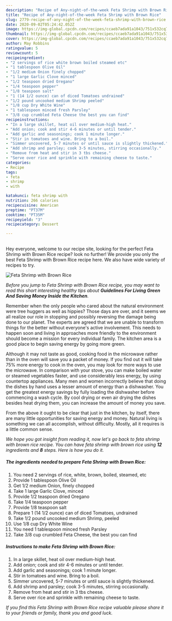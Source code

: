 ```yaml
---
description: "Recipe of Any-night-of-the-week Feta Shrimp with Brown Rice"
title: "Recipe of Any-night-of-the-week Feta Shrimp with Brown Rice"
slug: 2779-recipe-of-any-night-of-the-week-feta-shrimp-with-brown-rice
date: 2020-09-02T05:24:42.052Z
image: https://img-global.cpcdn.com/recipes/ccaeb7ada91a1043/751x532cq70/feta-shrimp-with-brown-rice-recipe-main-photo.jpg
thumbnail: https://img-global.cpcdn.com/recipes/ccaeb7ada91a1043/751x532cq70/feta-shrimp-with-brown-rice-recipe-main-photo.jpg
cover: https://img-global.cpcdn.com/recipes/ccaeb7ada91a1043/751x532cq70/feta-shrimp-with-brown-rice-recipe-main-photo.jpg
author: May Robbins
ratingvalue: 5
reviewcount: 5
recipeingredient:
- "2 servings of rice white brown boiled steamed etc"
- "1 tablespoon Olive Oil"
- "1/2 medium Onion finely chopped"
- "1 large Garlic Clove minced"
- "1/2 teaspoon dried Oregano"
- "1/4 teaspoon pepper"
- "1/8 teaspoon salt"
- "1 (14 1/2 ounce) can of diced Tomatoes undrained"
- "1/2 pound uncooked medium Shrimp peeled"
- "1/8 cup Dry White Wine"
- "1 tablespoon minced fresh Parsley"
- "3/8 cup crumbled Feta Cheese the best you can find"
recipeinstructions:
- "In a large skillet, heat oil over medium-high heat."
- "Add onion; cook and stir 4-6 minutes or until tender."
- "Add garlic and seasonings; cook 1 minute longer."
- "Stir in tomatoes and wine. Bring to a boil."
- "Simmer uncovered, 5-7 minutes or until sauce is slightly thickened."
- "Add shrimp and parsley; cook 3-5 minutes, stirring occasionally."
- "Remove from heat and stir in 3 tbs cheese."
- "Serve over rice and sprinkle with remaining cheese to taste."
categories:
- Recipe
tags:
- feta
- shrimp
- with

katakunci: feta shrimp with 
nutrition: 266 calories
recipecuisine: American
preptime: "PT37M"
cooktime: "PT35M"
recipeyield: "3"
recipecategory: Dessert

---
```

<br>
Hey everyone, welcome to our recipe site, looking for the perfect Feta Shrimp with Brown Rice recipe? look no further! We provide you only the best Feta Shrimp with Brown Rice recipe here. We also have wide variety of recipes to try.
<br>


![Feta Shrimp with Brown Rice](https://img-global.cpcdn.com/recipes/ccaeb7ada91a1043/751x532cq70/feta-shrimp-with-brown-rice-recipe-main-photo.jpg)

<i>Before you jump to Feta Shrimp with Brown Rice recipe, you may want to read this short interesting healthy tips about 
<strong>Guidelines For Living Green And Saving Money Inside the Kitchen</strong>.</i>
</br>

Remember when the only people who cared about the natural environment were tree huggers as well as hippies? Those days are over, and it seems we all realize our role in stopping and possibly reversing the damage being done to our planet. The experts are agreed that we are unable to transform things for the better without everyone's active involvement. This needs to happen soon and living in approaches more friendly to the environment should become a mission for every individual family. The kitchen area is a good place to begin saving energy by going more green.

Although it may not taste as good, cooking food in the microwave rather than in the oven will save you a packet of money. If you find out it will take 75% more energy to cook in the oven, you may look for more ways to use the microwave. In comparison with your stove, you can make boiled water or steamed vegetables faster, and use considerably less energy, by using countertop appliances. Many men and women incorrectly believe that doing the dishes by hand uses a lesser amount of energy than a dishwasher. You get the greatest energy savings by fully loading the dishwasher before commencing a wash cycle. By cool drying or even air drying the dishes besides heat drying them, you can increase the amount of money you save.

From the above it ought to be clear that just in the kitchen, by itself, there are many little opportunities for saving energy and money. Natural living is something we can all accomplish, without difficulty. Mostly, all it requires is a little common sense.


<i>We hope you got insight from reading it, now let's go back to feta shrimp with brown rice recipe. You can have feta shrimp with brown rice using <strong>12</strong> ingredients and <strong>8</strong> steps. Here is how you do it.
</i>

##### The ingredients needed to prepare Feta Shrimp with Brown Rice:

1. You need 2 servings of rice, white, brown, boiled, steamed, etc
1. Provide 1 tablespoon Olive Oil
1. Get 1/2 medium Onion, finely chopped
1. Take 1 large Garlic Clove, minced
1. Provide 1/2 teaspoon dried Oregano
1. Take 1/4 teaspoon pepper
1. Provide 1/8 teaspoon salt
1. Prepare 1 (14 1/2 ounce) can of diced Tomatoes, undrained
1. Take 1/2 pound uncooked medium Shrimp, peeled
1. Use 1/8 cup Dry White Wine
1. You need 1 tablespoon minced fresh Parsley
1. Take 3/8 cup crumbled Feta Cheese, the best you can find


##### Instructions to make Feta Shrimp with Brown Rice:

1. In a large skillet, heat oil over medium-high heat.
1. Add onion; cook and stir 4-6 minutes or until tender.
1. Add garlic and seasonings; cook 1 minute longer.
1. Stir in tomatoes and wine. Bring to a boil.
1. Simmer uncovered, 5-7 minutes or until sauce is slightly thickened.
1. Add shrimp and parsley; cook 3-5 minutes, stirring occasionally.
1. Remove from heat and stir in 3 tbs cheese.
1. Serve over rice and sprinkle with remaining cheese to taste.


<i>If you find this Feta Shrimp with Brown Rice recipe valuable please share it to your friends or family, thank you and good luck.</i>

